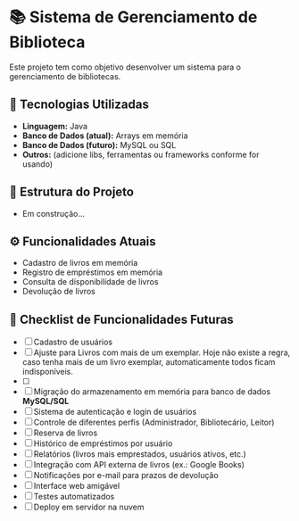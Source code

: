 # 📚 Sistema de Gerenciamento de Biblioteca

Este projeto tem como objetivo desenvolver um sistema para o gerenciamento de bibliotecas.

## 🚀 Tecnologias Utilizadas
- **Linguagem:** Java
- **Banco de Dados (atual):** Arrays em memória
- **Banco de Dados (futuro):** MySQL ou SQL
- **Outros:** (adicione libs, ferramentas ou frameworks conforme for usando)

## 📂 Estrutura do Projeto

- Em construção...

## ⚙️ Funcionalidades Atuais
- Cadastro de livros em memória
- Registro de empréstimos em memória
- Consulta de disponibilidade de livros
- Devolução de livros

## 📝 Checklist de Funcionalidades Futuras
- [ ] Cadastro de usuários
- [ ] Ajuste para Livros com mais de um exemplar. Hoje não existe a regra, caso tenha mais de um livro exemplar, automaticamente todos ficam indisponíveis.
- [ ] 
- [ ] Migração do armazenamento em memória para banco de dados **MySQL/SQL**
- [ ] Sistema de autenticação e login de usuários
- [ ] Controle de diferentes perfis (Administrador, Bibliotecário, Leitor)
- [ ] Reserva de livros
- [ ] Histórico de empréstimos por usuário
- [ ] Relatórios (livros mais emprestados, usuários ativos, etc.)
- [ ] Integração com API externa de livros (ex.: Google Books)
- [ ] Notificações por e-mail para prazos de devolução
- [ ] Interface web amigável
- [ ] Testes automatizados
- [ ] Deploy em servidor na nuvem